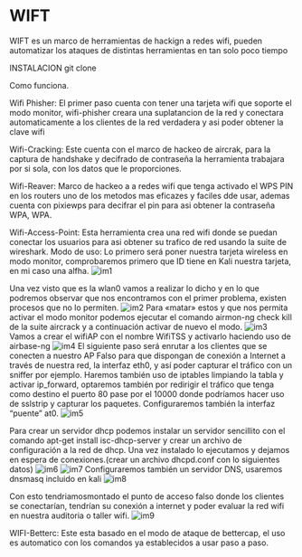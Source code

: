 # WIFT
WIFT  es un marco de  herramientas  de hackign a redes wifi, pueden automatizar los ataques de distintas herramientas en tan solo poco tiempo 

INSTALACION
git clone

Como funciona.

Wifi Phisher: El primer paso cuenta con tener una tarjeta wifi que soporte el modo monitor, wifi-phisher creara una suplatancion de la red y conectara automaticamente a los clientes de la red verdadera y asi poder obtener la clave wifi 

Wifi-Cracking: Este cuenta con el marco de hackeo de aircrak, para la captura de handshake y decifrado de contraseña la herramienta trabajara por si sola, con los datos que le proporciones.

Wifi-Reaver: Marco de hackeo a a redes wifi que tenga activado el WPS PIN en los routers uno de los metodos mas eficazes y faciles dde usar, ademas cuenta con pixiewps para decifrar el pin para asi obtener la contraseña WPA, WPA.

Wifi-Access-Point: Esta herramienta crea una red wifi donde se puedan conectar los usuarios para asi obtener su trafico de red usando la suite de wireshark.
Modo de uso:
Lo primero será poner nuestra tarjeta wireless en modo monitor, comprobaremos primero que ID tiene en Kali nuestra tarjeta, en mi caso una alfha.
![im1](https://user-images.githubusercontent.com/64449711/97355477-92918400-185c-11eb-8a69-3afd0b2a705a.jpg)

Una vez visto que es la wlan0 vamos a realizar lo dicho y en lo que podremos observar que nos encontramos con el primer problema, existen procesos que no lo permiten.
![im2](https://user-images.githubusercontent.com/64449711/97357023-c1105e80-185e-11eb-8483-1b7f5db55647.jpg)
Para «matar» estos y que nos permita activar el modo monitor podemos ejecutar el comando airmon-ng check kill de la suite aircrack  y a continuación activar de nuevo el modo.
![im3](https://user-images.githubusercontent.com/64449711/97357027-c2418b80-185e-11eb-8cc8-0e7b269dc02d.jpg)
Vamos a crear el wifiAP con el nombre WifiTSS y activarlo haciendo uso de airbase-ng
![im4](https://user-images.githubusercontent.com/64449711/97357031-c40b4f00-185e-11eb-8659-9073a3a55f1b.jpg)
El siguiente paso será enrutar a los clientes que se conecten a nuestro AP Falso para que dispongan de conexión a Internet a través de nuestra red, la interfaz eth0, y así poder capturar el tráfico con un sniffer por ejemplo. Haremos también uso de iptables limpiando la tabla y activar ip_forward, optaremos también por redirigir el tráfico que tenga como destino el puerto 80 pase por el 10000 donde podríamos hacer uso de sslstrip y capturar los paquetes. Configuraremos también la interfaz “puente” at0.
![im5](https://user-images.githubusercontent.com/64449711/97357036-c53c7c00-185e-11eb-92b3-203332ce36ef.jpg)

Para crear un servidor dhcp podemos instalar un servidor sencillito con el comando  apt-get install isc-dhcp-server y crear un archivo de configuración a la red de dhcp. Una vez instalado lo ejecutamos y dejamos en espera de conexiones.(crear un archivo dhcpd.conf con lo siguientes datos)
![im6](https://user-images.githubusercontent.com/64449711/97357039-c66da900-185e-11eb-9c6e-d4e62e39dde7.jpg)
![im7](https://user-images.githubusercontent.com/64449711/97357047-c9689980-185e-11eb-82f7-dbf6e5ecf3cf.jpg)
Configuraremos también un servidor DNS, usaremos dnsmasq incluido en kali
![im8](https://user-images.githubusercontent.com/64449711/97357054-cbcaf380-185e-11eb-9bc1-95299629f8be.jpg)

Con esto tendriamosmontado el punto de acceso falso donde los clientes se conectarían, tendrían su conexión a internet y poder evaluar la red wifi en nuestra auditoria o taller wifi.
![im9](https://user-images.githubusercontent.com/64449711/97357058-cd94b700-185e-11eb-9f80-c7ba904d125c.jpg)

WIFI-Betterc: Este esta basado en el modo de ataque de bettercap, el uso es automatico con los comandos ya establecidos a usar paso a paso.


